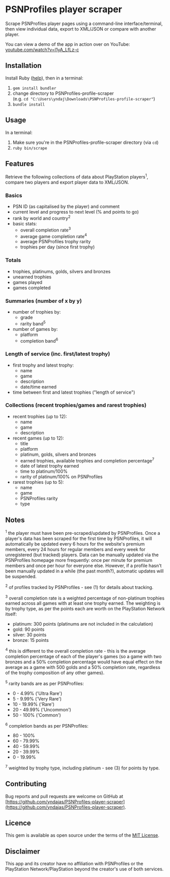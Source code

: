 # PSNProfiles player scraper
Scrape PSNProfiles player pages using a command-line interface/terminal, then view individual data, export to XML/JSON or compare with another player.

You can view a demo of the app in action over on YouTube: <a href="https://www.youtube.com/watch?v=l1yA_LfLz-c" target="_blank" title="app demo on YouTube">youtube.com/watch?v=l1yA_LfLz-c</a>

## Installation

Install Ruby (<a href="https://www.ruby-lang.org/en/documentation/installation" target="_blank" title="Ruby installation">help</a>), then in a terminal:
1. `gem install bundler`
2. change directory to PSNProfiles-profile-scraper<br>(e.g. `cd "C:\Users\yndaj\Downloads\PSNProfiles-profile-scraper"`)
3. `bundle install`

## Usage

In a terminal:
1. Make sure you're in the PSNProfiles-profile-scraper directory (via `cd`)
2. `ruby bin/scrape`

## Features

Retrieve the following collections of data about PlayStation players<sup>1</sup>, compare two players and export player data to XML/JSON.

### Basics
* PSN ID (as capitalised by the player) and comment
* current level and progress to next level (% and points to go)
* rank by world and country<sup>2</sup>
* basic stats:
  * overall completion rate<sup>3</sup>
  * average game completion rate<sup>4</sup>
  * average PSNProfiles trophy rarity
  * trophies per day (since first trophy)

### Totals
* trophies, platinums, golds, silvers and bronzes
* unearned trophies
* games played
* games completed

### Summaries (number of x by y)
* number of trophies by:
  * grade
  * rarity band<sup>5</sup>
* number of games by:
  * platform
  * completion band<sup>6</sup>

### Length of service (inc. first/latest trophy)
  * first trophy and latest trophy:
    * name
    * game
    * description
    * date/time earned
  * time between first and latest trophies ("length of service")

### Collections (recent trophies/games and rarest trophies)
* recent trophies (up to 12):
  * name
  * game
  * description
* recent games (up to 12):
  * title
  * platform
  * platinum, golds, silvers and bronzes
  * earned trophies, available trophies and completion percentage<sup>7</sup>
  * date of latest trophy earned
  * time to platinum/100%
  * rarity of platinum/100% on PSNProfiles
* rarest trophies (up to 5):
  * name
  * game
  * PSNProfiles rarity
  * type

## Notes

<sup>1</sup> the player must have been pre-scraped/updated by PSNProfiles. Once a player's data has been scraped for the first time by PSNProfiles, it will automatically be updated every 6 hours for the website's premium members, every 24 hours for regular members and every week for unregistered (but tracked) players. Data can be manually updated via the PSNProfiles homepage more frequently: once per minute for premium members and once per hour for everyone else. However, if a profile hasn't been manually updated in a while (the past month?), automatic updates will be suspended.

<sup>2</sup> of profiles tracked by PSNProfiles - see (1) for details about tracking.

<sup>3</sup> overall completion rate is a weighted percentage of non-platinum trophies earned across all games with at least one trophy earned. The weighting is by trophy type, as per the points each are worth on the PlayStation Network itself:
* platinum: 300 points (platinums are not included in the calculation)
* gold: 90 points
* silver: 30 points
* bronze: 15 points

<sup>4</sup> this is different to the overall completion rate - this is the average completion percentage of each of the player's games (so a game with two bronzes and a 50% completion percentage would have equal effect on the average as a game with 500 golds and a 50% completion rate, regardless of the trophy composition of any other games).

<sup>5</sup> rarity bands are as per PSNProfiles:
* 0 - 4.99% ('Ultra Rare')
* 5 - 9.99% ('Very Rare')
* 10 - 19.99% ('Rare')
* 20 - 49.99% ('Uncommon')
* 50 - 100% ('Common')

<sup>6</sup> completion bands as per PSNProfiles:
* 80 - 100%
* 60 - 79.99%
* 40 - 59.99%
* 20 - 39.99%
* 0 - 19.99%

<sup>7</sup> weighted by trophy type, including platinum - see (3) for points by type.

## Contributing

Bug reports and pull requests are welcome on GitHub at [https://github.com/yndajas/PSNProfiles-player-scraper](https://github.com/yndajas/PSNProfiles-player-scraper).

## Licence

This gem is available as open source under the terms of the [MIT License](https://opensource.org/licenses/MIT).

## Disclaimer

This app and its creator have no affiliation with PSNProfiles or the PlayStation Network/PlayStation beyond the creator's use of both services.
